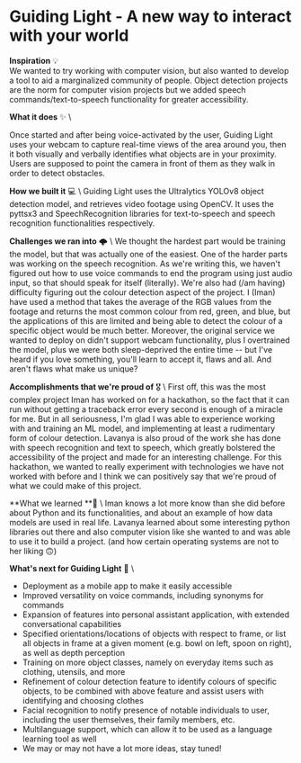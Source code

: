 # Guiding Light - A new way to interact with your world

**Inspiration** 💡 \
We wanted to try working with computer vision, but also wanted to develop a tool to aid a marginalized community of people. Object detection projects are the norm for computer vision projects but we added speech commands/text-to-speech functionality for greater accessibility.

**What it does** ✨ \

Once started and after being voice-activated by the user, Guiding Light uses your webcam to capture real-time views of the area around you, then it both visually and verbally identifies what objects are in your proximity. Users are supposed to point the camera in front of them as they walk in order to detect obstacles.

**How we built it** 💻 \ 
Guiding Light uses the Ultralytics YOLOv8 object detection model, and retrieves video footage using OpenCV. It uses the pyttsx3 and SpeechRecognition libraries for text-to-speech and speech recognition functionalities respectively.

**Challenges we ran into** 🌩️ \ 
We thought the hardest part would be training the model, but that was actually one of the easiest. One of the harder parts was working on the speech recognition. As we're writing this, we haven't figured out how to use voice commands to end the program using just audio input, so that should speak for itself (literally). We're also had (/am having) difficulty figuring out the colour detection aspect of the project. I (Iman) have used a method that takes the average of the RGB values from the footage and returns the most common colour from red, green, and blue, but the applications of this are limited and being able to detect the colour of a specific object would be much better. Moreover, the original service we wanted to deploy on didn't support webcam functionality, plus I overtrained the model, plus we were both sleep-deprived the entire time -- but I've heard if you love something, you'll learn to accept it, flaws and all. And aren't flaws what make us unique?

**Accomplishments that we're proud of** 🎖️ \ 
First off, this was the most complex project Iman has worked on for a hackathon, so the fact that it can run without getting a traceback error every second is enough of a miracle for me. But in all seriousness, I'm glad I was able to experience working with and training an ML model, and implementing at least a rudimentary form of colour detection. Lavanya is also proud of the work she has done with speech recognition and text to speech, which greatly bolstered the accessibility of the project and made for an interesting challenge. 
For this hackathon, we wanted to really experiment with technologies we have not worked with before and I think we can positively say that we're proud of what we could make of this project.

**What we learned **🔖 \ 
Iman knows a lot more know than she did before about Python and its functionalities, and about an example of how data models are used in real life. Lavanya learned about some interesting python libraries out there and also computer vision like she wanted to and was able to use it to build a project. (and how certain operating systems are not to her liking 🙃)

**What's next for Guiding Light** 🌟 \ 
- Deployment as a mobile app to make it easily accessible
- Improved versatility on voice commands, including synonyms for commands
- Expansion of features into personal assistant application, with extended conversational capabilities
- Specified orientations/locations of objects with respect to frame, or list all objects in frame at a given moment (e.g. bowl on left, spoon on right), as well as depth perception
- Training on more object classes, namely on everyday items such as clothing, utensils, and more
- Refinement of colour detection feature to identify colours of specific objects, to be combined with above feature and assist users with identifying and choosing clothes
- Facial recognition to notify presence of notable individuals to user, including the user themselves, their family members, etc.
- Multilanguage support, which can allow it to be used as a language learning tool as well
- We may or may not have a lot more ideas, stay tuned!
